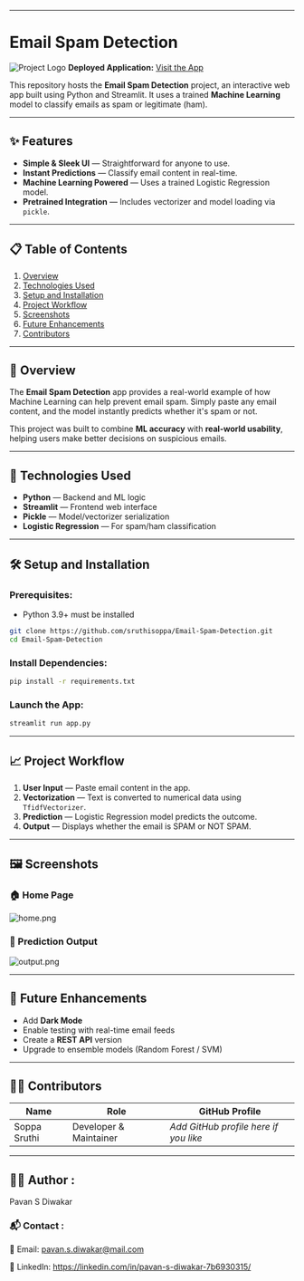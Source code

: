 ﻿---

# Email Spam Detection

![Project Logo](https://img.shields.io/badge/Streamlit-Deployed-green)
**Deployed Application:** [Visit the App](https://sruthi-email-spam-detect.streamlit.app/)

This repository hosts the **Email Spam Detection** project, an interactive web app built using Python and Streamlit. It uses a trained **Machine Learning** model to classify emails as spam or legitimate (ham).

---

## ✨ Features

- **Simple & Sleek UI** — Straightforward for anyone to use.
- **Instant Predictions** — Classify email content in real-time.
- **Machine Learning Powered** — Uses a trained Logistic Regression model.
- **Pretrained Integration** — Includes vectorizer and model loading via `pickle`.

---

## 📋 Table of Contents

1. [Overview](#-overview)
2. [Technologies Used](#-technologies-used)
3. [Setup and Installation](#-setup-and-installation)
4. [Project Workflow](#-project-workflow)
5. [Screenshots](#-screenshots)
6. [Future Enhancements](#-future-enhancements)
7. [Contributors](#-contributors)

---

## 🌟 Overview

The **Email Spam Detection** app provides a real-world example of how Machine Learning can help prevent email spam. Simply paste any email content, and the model instantly predicts whether it's spam or not.

This project was built to combine **ML accuracy** with **real-world usability**, helping users make better decisions on suspicious emails.

---

## 🚀 Technologies Used

- **Python** — Backend and ML logic
- **Streamlit** — Frontend web interface
- **Pickle** — Model/vectorizer serialization
- **Logistic Regression** — For spam/ham classification

---

## 🛠️ Setup and Installation

### Prerequisites:

- Python 3.9+ must be installed

```bash
git clone https://github.com/sruthisoppa/Email-Spam-Detection.git
cd Email-Spam-Detection
```

### Install Dependencies:

```bash
pip install -r requirements.txt
```

### Launch the App:

```bash
streamlit run app.py
```

---

## 📈 Project Workflow

1. **User Input** — Paste email content in the app.
2. **Vectorization** — Text is converted to numerical data using `TfidfVectorizer`.
3. **Prediction** — Logistic Regression model predicts the outcome.
4. **Output** — Displays whether the email is SPAM or NOT SPAM.

---

## 🖼️ Screenshots

### 🏠 Home Page

![home.png](https://ik.imagekit.io/jxtjn4hpqj/Screenshot%202025-05-24%20095612.png?updatedAt=1748060803517)

### 🧠 Prediction Output

![output.png](https://ik.imagekit.io/jxtjn4hpqj/image.png?updatedAt=1748062855916)

---

## 🔮 Future Enhancements

- Add **Dark Mode**
- Enable testing with real-time email feeds
- Create a **REST API** version
- Upgrade to ensemble models (Random Forest / SVM)

---

## 👩‍💻 Contributors

| Name         | Role                   | GitHub Profile                        |
| ------------ | ---------------------- | ------------------------------------- |
| Soppa Sruthi | Developer & Maintainer | _Add GitHub profile here if you like_ |

---

## 🙋‍♂️ Author :

Pavan S Diwakar

### 📬 Contact :

📧 Email: pavan.s.diwakar@mail.com

💼 LinkedIn: https://linkedin.com/in/pavan-s-diwakar-7b6930315/

